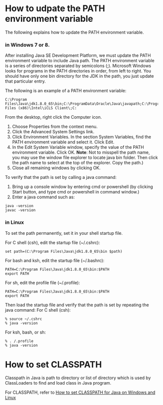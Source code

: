 # How to udpate the PATH environment variable

The following explains how to update the PATH environment variable.
### in Windows 7 or 8. 

After installing Java SE Development Platform, we must update the PATH environment variable to include Java path. The PATH environment variable is a series of directories separated by semicolons (;). Microsoft Windows looks for programs in the PATH directories in order, from left to right. You should have only one bin directory for the JDK in the path, you just update that particular entry.

The following is an example of a PATH environment variable:
```
C:\Program Files\Java\jdk1.8.0_65\bin;C:\ProgramData\Oracle\Java\javapath;C:\Program Files (x86)\Intel\iCLS Client\;C:
```
From the desktop, right click the Computer icon.
  1. Choose Properties from the context menu.   
  2. Click the Advanced System Settings link.
  3. Click Environment Variables. In the section System Variables, find the PATH environment variable and select it. Click Edit.
  4. In the Edit System Variable window, specify the value of the PATH environment variable. Click OK. 
   **Note**: Not to misspell the path name, you may use the window file explorer to locate java bin folder.
    Then click the path name to select at the top of the explorer. Copy the path.)
  5. Close all remaining windows by clicking OK.

To verify that the path is set by calling a java command:
  1. Bring up a console window by entering cmd or powershell 
   (by clicking Start button, and type cmd or powershell in command window.)
  2. Enter a java command such as:
  
```
java -version
javac -version
```

### in Linux
To set the path permanently, set it in your shell startup file.

For C shell (csh), edit the startup file (~/.cshrc):
```
set path=(C:\Program Files\Java\jdk1.8.0_65\bin $path)
```

For bash and ksh, edit the startup file (~/.bashrc):
```
PATH=C:\Program Files\Java\jdk1.8.0_65\bin:$PATH
export PATH
```

For sh, edit the profile file (~/.profile):
```
PATH=C:\Program Files\Java\jdk1.8.0_65\bin:$PATH
export PATH
```

Then load the startup file and verify that the path is set by repeating the java command:
For C shell (csh):
```
% source ~/.cshrc
% java -version
```
For ksh, bash, or sh:
```
% . /.profile
% java -version
```

# How to set CLASSPATH
Classpath in Java is path to directory or list of directory which is used by ClassLoaders to find and load class in Java program.

For CLASSPATH, refer to [How to set CLASSPATH for Java on Windows and Linux](http://javarevisited.blogspot.kr/2011/01/how-classpath-work-in-java.html)


